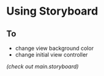 # Using Storyboard

## To
- change view background color
- change initial view controller

_(check out main.storyboard)_
